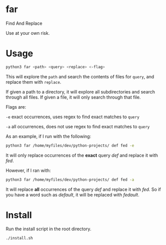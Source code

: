 # far
Find And Replace

Use at your own risk.

# Usage
```bash
python3 far <path> <query> <replace> <-flag>
```

This will explore the `path` and search the contents of files for `query`, and replace them with `replace`.

If given a path to a directory, it will explore all subdirectories and search through all files. If given a file, it will only search through that file.

Flags are:

`-e` exact occurrences, uses regex to find exact matches to `query`

`-a` all occurrences, does not use regex to find exact matches to `query`

As an example, if I run with the following:

```bash
python3 far /home/myfiles/dev/python-projects/ def fed -e
```

It will only replace occurrences of the **exact** query _def_ and replace it with _fed_.

However, if I ran with:

```bash
python3 far /home/myfiles/dev/python-projects/ def fed -a
```

It will replace **all** occurrences of the query _def_ and replace it with _fed_. So if you have a word such as _default_, it will be replaced with _fedault_.

# Install
Run the install script in the root directory.

```bash
./install.sh
```
